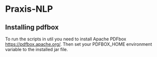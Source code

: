 # Praxis-NLP

## Installing pdfbox
To run the scripts in util you need to install Apache PDFbox https://pdfbox.apache.org/. Then set your PDFBOX_HOME environment variable to the installed jar file.